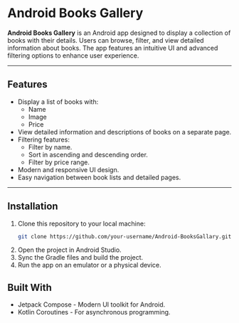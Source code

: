 # Android Books Gallery

**Android Books Gallery** is an Android app designed to display a collection of books with their details. Users can browse, filter, and view detailed information about books. The app features an intuitive UI and advanced filtering options to enhance user experience.

---

## Features

- Display a list of books with:
  - Name
  - Image
  - Price
- View detailed information and descriptions of books on a separate page.
- Filtering features:
  - Filter by name.
  - Sort in ascending and descending order.
  - Filter by price range.
- Modern and responsive UI design.
- Easy navigation between book lists and detailed pages.

---

## Installation

1. Clone this repository to your local machine:
   ```bash
   git clone https://github.com/your-username/Android-BooksGallary.git


2. Open the project in Android Studio.
3. Sync the Gradle files and build the project.
4. Run the app on an emulator or a physical device.

## Built With
- Jetpack Compose - Modern UI toolkit for Android.
- Kotlin Coroutines - For asynchronous programming.
